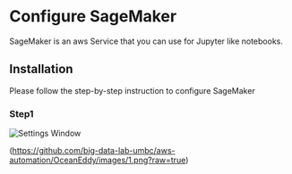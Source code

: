 # Configure SageMaker

SageMaker is an aws Service that you can use for Jupyter like notebooks.

## Installation

Please follow the step-by-step instruction to configure SageMaker

### Step1
![Settings Window](https://raw.github.com/ryanmaxwell/iArrived/master/Screenshots/Settings.png)

(https://github.com/big-data-lab-umbc/aws-automation/OceanEddy/images/1.png?raw=true)
